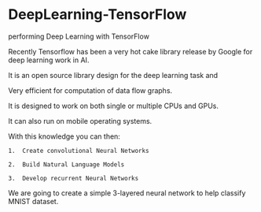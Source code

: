 # DeepLearning-TensorFlow

performing Deep Learning with TensorFlow

Recently Tensorflow has been a very hot cake library release by Google for deep learning work in AI.	

It is an open source library design for the deep learning task and

Very efficient for computation of data flow graphs. 

 It is designed to work on both single or multiple CPUs and GPUs.
 
It can also run on mobile operating systems.  

With this knowledge you can then:

    1.	Create convolutional Neural Networks

    2.	Build Natural Language Models 

    3.	Develop recurrent Neural Networks

We are going to create a simple 3-layered neural network to help classify MNIST dataset.



